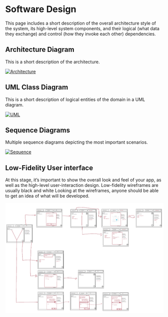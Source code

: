# Software Design

This page includes a short description of the overall architecture style of the system, its high-level system components, and their logical (what data they exchange) and control (how they invoke each other) dependencies.

## Architecture Diagram

This is a short description of the architecture.

[![Architecture](images/architecture.png)](images/architecture.png)

## UML Class Diagram

This is a short description of logical entities of the domain in a UML diagram.

[![UML](https://raw.githubusercontent.com/UAlberta-CMPUT401/example-documentation/master/docs/images/UML.png)](https://raw.githubusercontent.com/UAlberta-CMPUT401/example-documentation/master/docs/images/UML.png)

## Sequence Diagrams

Multiple sequence diagrams depicting the most important scenarios.

[![Sequence](https://raw.githubusercontent.com/UAlberta-CMPUT401/example-documentation/master/docs/images/sequence.png)](https://raw.githubusercontent.com/UAlberta-CMPUT401/example-documentation/master/docs/files/sequence.pdf)

## Low-Fidelity User interface

At this stage, it’s important to show the overall look and feel of your app, as well as the high-level user-interaction design. Low-fidelity wireframes are usually black and white  Looking at the wireframes, anyone should be able to get an idea of what will be developed. 

[![Low-Fidelity User interface](https://raw.githubusercontent.com/UAlberta-CMPUT401/example-documentation/master/docs/images/wireframes.png)](https://raw.githubusercontent.com/UAlberta-CMPUT401/example-documentation/master/docs/images/wireframes.png)